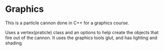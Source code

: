 # Graphics

This is a particle cannon done in C++ for a graphics course.

Uses a vertex(praticle) class and an options to help create the objects that fire out of the cannon. It uses the graphics 
tools glut, and has lighting and shading.
